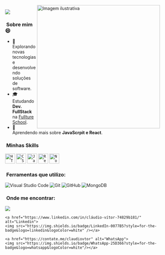 <img src="https://github.com/iuricode/iuricode/blob/main/logo.svg" min-width="400px" max-width="400px" width="400px" align="right" alt="Imagem ilustrativa">

![](https://github.com/ClaudioVitorP)
<h3> &nbsp;Sobre mim  😄</h3>

- 🤔 &nbsp; Explorando novas tecnologias e desenvolvendo soluções de software.
- 🎓 &nbsp; Estudando **Dev. FullStack** na <a href="https://www.linkedin.com/school/fulltureschool/">Fullture School</a>.
- 🌱 &nbsp; Aprendendo mais sobre **JavaScrpit e React**.

<h3> &nbsp;Minhas Skills </h3>

  <code><img height="32" src="https://img.shields.io/badge/HTML5-E34F26?style=for-the-badge&logo=html5&logoColor=white" alt="HTML5"/></code>
  <code><img height="32" src="https://img.shields.io/badge/CSS3-1572B6?style=for-the-badge&logo=css3&logoColor=white" alt="CSS3"/></code>
  <code><img height="32" src="https://img.shields.io/badge/JavaScript-F7DF1E?style=for-the-badge&logo=javascript&logoColor=black" alt="Javascript"/></code>
  <code><img height="32" src="https://img.shields.io/badge/React-20232A?style=for-the-badge&logo=react&logoColor=61DAFB" alt="React"/></code>
  <code><img height="32" src="https://img.shields.io/badge/Node.js-43853D?style=for-the-badge&logo=node.js&logoColor=white" alt="Node.js"/></code>

<h3> &nbsp;Ferramentas que utilizo: </h3>

  ![Visual Studio Code](https://img.shields.io/badge/-Visual%20Studio%20Code-333333?style=flat&logo=visual-studio-code&logoColor=007ACC)
  ![Git](https://img.shields.io/badge/Git-E34F26?style=for-the-badge&logo=git&logoColor=white)
  ![GitHub](https://img.shields.io/badge/GitHub-100000?style=for-the-badge&logo=github&logoColor=white)
  ![MongoDB](https://img.shields.io/badge/MongoDB-4EA94B?style=for-the-badge&logo=mongodb&logoColor=white)

<h3> &nbsp;Onde me encontrar: </h3> 

  <div align="left">
    <a href="mailto:claudiovvieira111@gmail.com" alt="Gmail">
    <img src="https://img.shields.io/badge/Gmail-D14836?style=for-the-badge&logo=gmail&logoColor=white" /></a>

    <a href="https://www.linkedin.com/in/cláudio-vítor-74829b181/" alt="Linkedin">
    <img src="https://img.shields.io/badge/LinkedIn-0077B5?style=for-the-badge&logo=linkedin&logoColor=white" /></a>

    <a href="https://contate.me/claudiovtor" alt="WhatsApp">
    <img src="https://img.shields.io/badge/WhatsApp-25D366?style=for-the-badge&logo=whatsapp&logoColor=white"/></a>
  </div>     


